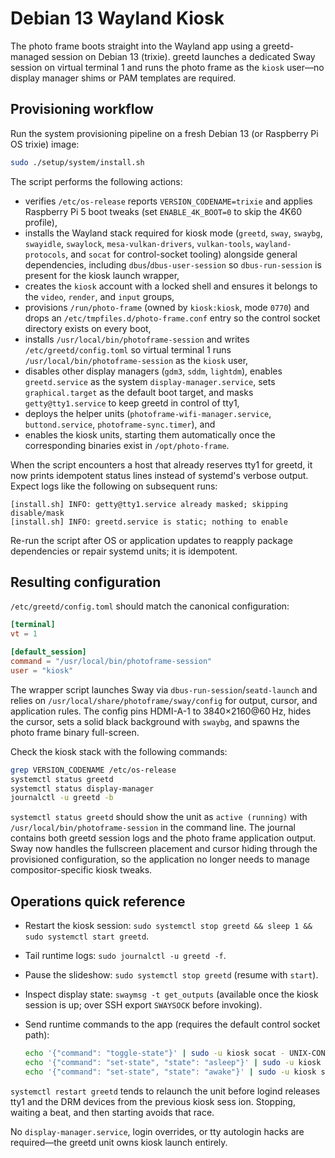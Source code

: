 # Debian 13 Wayland Kiosk

The photo frame boots straight into the Wayland app using a greetd-managed session on Debian 13 (trixie). greetd launches a dedicated Sway session on virtual terminal 1 and runs the photo frame as the `kiosk` user—no display manager shims or PAM templates are required.

## Provisioning workflow

Run the system provisioning pipeline on a fresh Debian 13 (or Raspberry Pi OS trixie) image:

```bash
sudo ./setup/system/install.sh
```

The script performs the following actions:

- verifies `/etc/os-release` reports `VERSION_CODENAME=trixie` and applies Raspberry Pi 5 boot tweaks (set `ENABLE_4K_BOOT=0` to skip the 4K60 profile),
- installs the Wayland stack required for kiosk mode (`greetd`, `sway`, `swaybg`, `swayidle`, `swaylock`, `mesa-vulkan-drivers`, `vulkan-tools`, `wayland-protocols`, and `socat` for control-socket tooling) alongside general dependencies, including `dbus`/`dbus-user-session` so `dbus-run-session` is present for the kiosk launch wrapper,
- creates the `kiosk` account with a locked shell and ensures it belongs to the `video`, `render`, and `input` groups,
- provisions `/run/photo-frame` (owned by `kiosk:kiosk`, mode `0770`) and drops an `/etc/tmpfiles.d/photo-frame.conf` entry so the control socket directory exists on every boot,
- installs `/usr/local/bin/photoframe-session` and writes `/etc/greetd/config.toml` so virtual terminal 1 runs `/usr/local/bin/photoframe-session` as the `kiosk` user,
- disables other display managers (`gdm3`, `sddm`, `lightdm`), enables `greetd.service` as the system `display-manager.service`, sets `graphical.target` as the default boot target, and masks `getty@tty1.service` to keep greetd in control of tty1,
- deploys the helper units (`photoframe-wifi-manager.service`, `buttond.service`, `photoframe-sync.timer`), and
- enables the kiosk units, starting them automatically once the corresponding binaries exist in `/opt/photo-frame`.

When the script encounters a host that already reserves tty1 for greetd, it now prints idempotent status lines instead of systemd's verbose output. Expect logs like the following on subsequent runs:

```
[install.sh] INFO: getty@tty1.service already masked; skipping disable/mask
[install.sh] INFO: greetd.service is static; nothing to enable
```

Re-run the script after OS or application updates to reapply package dependencies or repair systemd units; it is idempotent.

## Resulting configuration

`/etc/greetd/config.toml` should match the canonical configuration:

```toml
[terminal]
vt = 1

[default_session]
command = "/usr/local/bin/photoframe-session"
user = "kiosk"
```

The wrapper script launches Sway via `dbus-run-session`/`seatd-launch` and relies on `/usr/local/share/photoframe/sway/config` for output, cursor, and application rules. The config pins HDMI-A-1 to 3840×2160@60 Hz, hides the cursor, sets a solid black background with `swaybg`, and spawns the photo frame binary full-screen.

Check the kiosk stack with the following commands:

```bash
grep VERSION_CODENAME /etc/os-release
systemctl status greetd
systemctl status display-manager
journalctl -u greetd -b
```

`systemctl status greetd` should show the unit as `active (running)` with `/usr/local/bin/photoframe-session` in the command line. The journal contains both greetd session logs and the photo frame application output. Sway now handles the fullscreen placement and cursor hiding through the provisioned configuration, so the application no longer needs to manage compositor-specific kiosk tweaks.

## Operations quick reference

- Restart the kiosk session: `sudo systemctl stop greetd && sleep 1 && sudo systemctl start greetd`.
- Tail runtime logs: `sudo journalctl -u greetd -f`.
- Pause the slideshow: `sudo systemctl stop greetd` (resume with `start`).
- Inspect display state: `swaymsg -t get_outputs` (available once the kiosk session is up; over SSH export `SWAYSOCK` before invoking).
- Send runtime commands to the app (requires the default control socket path):

  ```bash
  echo '{"command": "toggle-state"}' | sudo -u kiosk socat - UNIX-CONNECT:/run/photo-frame/control.sock
  echo '{"command": "set-state", "state": "asleep"}' | sudo -u kiosk socat - UNIX-CONNECT:/run/photo-frame/control.sock
  echo '{"command": "set-state", "state": "awake"}' | sudo -u kiosk socat - UNIX-CONNECT:/run/photo-frame/control.sock
  ```

`systemctl restart greetd` tends to relaunch the unit before logind releases tty1 and the DRM devices from the previous kiosk sess
ion. Stopping, waiting a beat, and then starting avoids that race.

No `display-manager.service`, login overrides, or tty autologin hacks are required—the greetd unit owns kiosk launch entirely.
